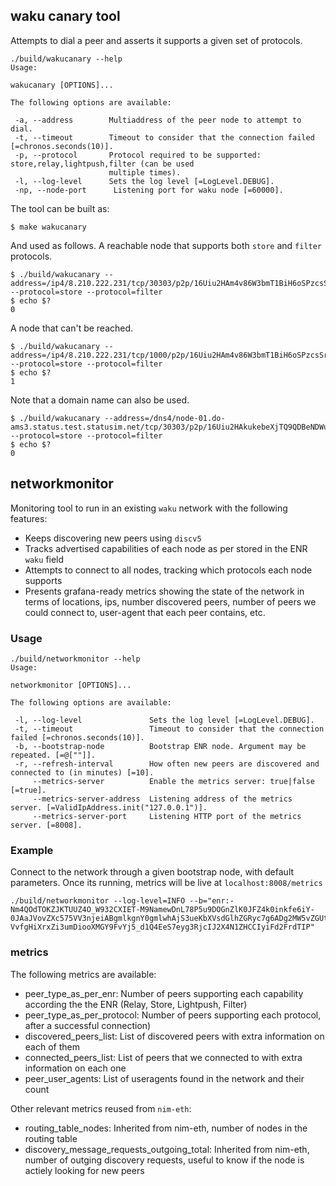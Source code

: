## waku canary tool

Attempts to dial a peer and asserts it supports a given set of protocols.

```console
./build/wakucanary --help
Usage:

wakucanary [OPTIONS]...

The following options are available:

 -a, --address        Multiaddress of the peer node to attempt to dial.
 -t, --timeout        Timeout to consider that the connection failed [=chronos.seconds(10)].
 -p, --protocol       Protocol required to be supported: store,relay,lightpush,filter (can be used
                      multiple times).
 -l, --log-level      Sets the log level [=LogLevel.DEBUG].
 -np, --node-port      Listening port for waku node [=60000].
```

The tool can be built as:

```console
$ make wakucanary
```

And used as follows. A reachable node that supports both `store` and `filter` protocols.


```console
$ ./build/wakucanary --address=/ip4/8.210.222.231/tcp/30303/p2p/16Uiu2HAm4v86W3bmT1BiH6oSPzcsSr24iDQpSN5Qa992BCjjwgrD --protocol=store --protocol=filter
$ echo $?
0
```

A node that can't be reached.
```console
$ ./build/wakucanary --address=/ip4/8.210.222.231/tcp/1000/p2p/16Uiu2HAm4v86W3bmT1BiH6oSPzcsSr24iDQpSN5Qa992BCjjwgrD --protocol=store --protocol=filter
$ echo $?
1
```

Note that a domain name can also be used.
```console
$ ./build/wakucanary --address=/dns4/node-01.do-ams3.status.test.statusim.net/tcp/30303/p2p/16Uiu2HAkukebeXjTQ9QDBeNDWuGfbaSg79wkkhK4vPocLgR6QFDf --protocol=store --protocol=filter
$ echo $?
0
```

## networkmonitor

Monitoring tool to run in an existing `waku` network with the following features:
* Keeps discovering new peers using `discv5`
* Tracks advertised capabilities of each node as per stored in the ENR `waku` field
* Attempts to connect to all nodes, tracking which protocols each node supports
* Presents grafana-ready metrics showing the state of the network in terms of locations, ips, number discovered peers, number of peers we could connect to, user-agent that each peer contains, etc.

### Usage

```console
./build/networkmonitor --help
Usage:

networkmonitor [OPTIONS]...

The following options are available:

 -l, --log-level               Sets the log level [=LogLevel.DEBUG].
 -t, --timeout                 Timeout to consider that the connection failed [=chronos.seconds(10)].
 -b, --bootstrap-node          Bootstrap ENR node. Argument may be repeated. [=@[""]].
 -r, --refresh-interval        How often new peers are discovered and connected to (in minutes) [=10].
     --metrics-server          Enable the metrics server: true|false [=true].
     --metrics-server-address  Listening address of the metrics server. [=ValidIpAddress.init("127.0.0.1")].
     --metrics-server-port     Listening HTTP port of the metrics server. [=8008].
```

### Example

Connect to the network through a given bootstrap node, with default parameters. Once its running, metrics will be live at `localhost:8008/metrics`

```console
./build/networkmonitor --log-level=INFO --b="enr:-Nm4QOdTOKZJKTUUZ4O_W932CXIET-M9NamewDnL78P5u9DOGnZlK0JFZ4k0inkfe6iY-0JAaJVovZXc575VV3njeiABgmlkgnY0gmlwhAjS3ueKbXVsdGlhZGRyc7g6ADg2MW5vZGUtMDEuYWMtY24taG9uZ2tvbmctYy53YWt1djIucHJvZC5zdGF0dXNpbS5uZXQGH0DeA4lzZWNwMjU2azGhAo0C-VvfgHiXrxZi3umDiooXMGY9FvYj5_d1Q4EeS7eyg3RjcIJ2X4N1ZHCCIyiFd2FrdTIP"
```


### metrics

The following metrics are available:

* peer_type_as_per_enr: Number of peers supporting each capability according the the ENR (Relay, Store, Lightpush, Filter)
* peer_type_as_per_protocol: Number of peers supporting each protocol, after a successful connection)
* discovered_peers_list: List of discovered peers with extra information on each of them
* connected_peers_list: List of peers that we connected to with extra information on each one
* peer_user_agents: List of useragents found in the network and their count

Other relevant metrics reused from `nim-eth`:
* routing_table_nodes: Inherited from nim-eth, number of nodes in the routing table
* discovery_message_requests_outgoing_total: Inherited from nim-eth, number of outging discovery requests, useful to know if the node is actiely looking for new peers